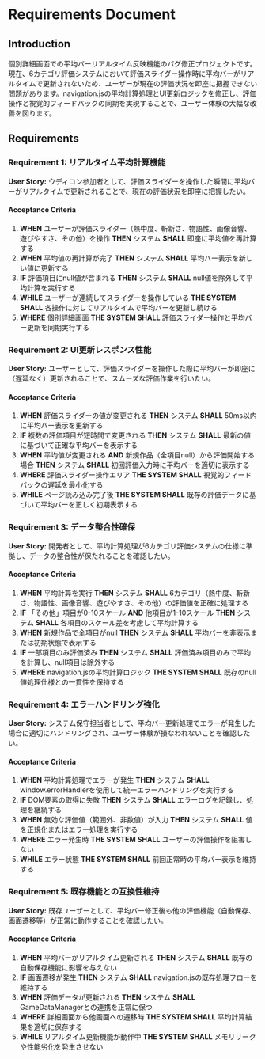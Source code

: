 # Requirements Document

## Introduction
個別詳細画面での平均バーリアルタイム反映機能のバグ修正プロジェクトです。現在、6カテゴリ評価システムにおいて評価スライダー操作時に平均バーがリアルタイムで更新されないため、ユーザーが現在の評価状況を即座に把握できない問題があります。navigation.jsの平均計算処理とUI更新ロジックを修正し、評価操作と視覚的フィードバックの同期を実現することで、ユーザー体験の大幅な改善を図ります。

## Requirements

### Requirement 1: リアルタイム平均計算機能
**User Story:** ウディコン参加者として、評価スライダーを操作した瞬間に平均バーがリアルタイムで更新されることで、現在の評価状況を即座に把握したい。

#### Acceptance Criteria
1. **WHEN** ユーザーが評価スライダー（熱中度、斬新さ、物語性、画像音響、遊びやすさ、その他）を操作 **THEN** システム **SHALL** 即座に平均値を再計算する
2. **WHEN** 平均値の再計算が完了 **THEN** システム **SHALL** 平均バー表示を新しい値に更新する
3. **IF** 評価項目にnull値が含まれる **THEN** システム **SHALL** null値を除外して平均計算を実行する
4. **WHILE** ユーザーが連続してスライダーを操作している **THE SYSTEM SHALL** 各操作に対してリアルタイムで平均バーを更新し続ける
5. **WHERE** 個別詳細画面 **THE SYSTEM SHALL** 評価スライダー操作と平均バー更新を同期実行する

### Requirement 2: UI更新レスポンス性能
**User Story:** ユーザーとして、評価スライダーを操作した際に平均バーが即座に（遅延なく）更新されることで、スムーズな評価作業を行いたい。

#### Acceptance Criteria
1. **WHEN** 評価スライダーの値が変更される **THEN** システム **SHALL** 50ms以内に平均バー表示を更新する
2. **IF** 複数の評価項目が短時間で変更される **THEN** システム **SHALL** 最新の値に基づいて正確な平均バーを表示する
3. **WHEN** 平均値が変更される **AND** 新規作品（全項目null）から評価開始する場合 **THEN** システム **SHALL** 初回評価入力時に平均バーを適切に表示する
4. **WHERE** 評価スライダー操作エリア **THE SYSTEM SHALL** 視覚的フィードバックの遅延を最小化する
5. **WHILE** ページ読み込み完了後 **THE SYSTEM SHALL** 既存の評価データに基づいて平均バーを正しく初期表示する

### Requirement 3: データ整合性確保
**User Story:** 開発者として、平均計算処理が6カテゴリ評価システムの仕様に準拠し、データの整合性が保たれることを確認したい。

#### Acceptance Criteria
1. **WHEN** 平均計算を実行 **THEN** システム **SHALL** 6カテゴリ（熱中度、斬新さ、物語性、画像音響、遊びやすさ、その他）の評価値を正確に処理する
2. **IF** 「その他」項目が0-10スケール **AND** 他項目が1-10スケール **THEN** システム **SHALL** 各項目のスケール差を考慮して平均計算する
3. **WHEN** 新規作品で全項目がnull **THEN** システム **SHALL** 平均バーを非表示または初期状態で表示する
4. **IF** 一部項目のみ評価済み **THEN** システム **SHALL** 評価済み項目のみで平均を計算し、null項目は除外する
5. **WHERE** navigation.jsの平均計算ロジック **THE SYSTEM SHALL** 既存のnull値処理仕様との一貫性を保持する

### Requirement 4: エラーハンドリング強化
**User Story:** システム保守担当者として、平均バー更新処理でエラーが発生した場合に適切にハンドリングされ、ユーザー体験が損なわれないことを確認したい。

#### Acceptance Criteria
1. **WHEN** 平均計算処理でエラーが発生 **THEN** システム **SHALL** window.errorHandlerを使用して統一エラーハンドリングを実行する
2. **IF** DOM要素の取得に失敗 **THEN** システム **SHALL** エラーログを記録し、処理を継続する
3. **WHEN** 無効な評価値（範囲外、非数値）が入力 **THEN** システム **SHALL** 値を正規化またはエラー処理を実行する
4. **WHERE** エラー発生時 **THE SYSTEM SHALL** ユーザーの評価操作を阻害しない
5. **WHILE** エラー状態 **THE SYSTEM SHALL** 前回正常時の平均バー表示を維持する

### Requirement 5: 既存機能との互換性維持
**User Story:** 既存ユーザーとして、平均バー修正後も他の評価機能（自動保存、画面遷移等）が正常に動作することを確認したい。

#### Acceptance Criteria
1. **WHEN** 平均バーがリアルタイム更新される **THEN** システム **SHALL** 既存の自動保存機能に影響を与えない
2. **IF** 画面遷移が発生 **THEN** システム **SHALL** navigation.jsの既存処理フローを維持する
3. **WHEN** 評価データが更新される **THEN** システム **SHALL** GameDataManagerとの連携を正常に保つ
4. **WHERE** 詳細画面から他画面への遷移時 **THE SYSTEM SHALL** 平均計算結果を適切に保存する
5. **WHILE** リアルタイム更新機能が動作中 **THE SYSTEM SHALL** メモリリークや性能劣化を発生させない